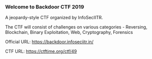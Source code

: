 
### Welcome to Backdoor CTF 2019

A jeopardy-style CTF organized by InfoSecIITR.

The CTF will consist of challenges on various categories - Reversing, Blockchain, Binary Exploitation, Web, Cryptography, Forensics

Official URL: https://backdoor.infoseciitr.in/

CTF URL: https://ctftime.org/ctf/49